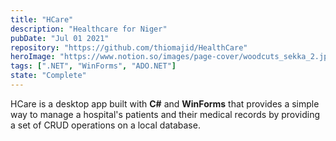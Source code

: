 ```yaml
---
title: "HCare"
description: "Healthcare for Niger"
pubDate: "Jul 01 2021"
repository: "https://github.com/thiomajid/HealthCare"
heroImage: "https://www.notion.so/images/page-cover/woodcuts_sekka_2.jpg"
tags: [".NET", "WinForms", "ADO.NET"]
state: "Complete"
---
```


HCare is a desktop app built with **C#** and **WinForms** that provides a simple way to manage a hospital's patients and their medical records by providing a set of CRUD operations on a local database.
